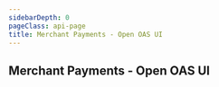 ```yaml
---
sidebarDepth: 0
pageClass: api-page
title: Merchant Payments - Open OAS UI
---
```


## Merchant Payments - Open OAS UI

<SwaggerComponent :url="'/swagger-files/mobile-money-api-specification-1.2.0-merchant-payments.yaml'"/>